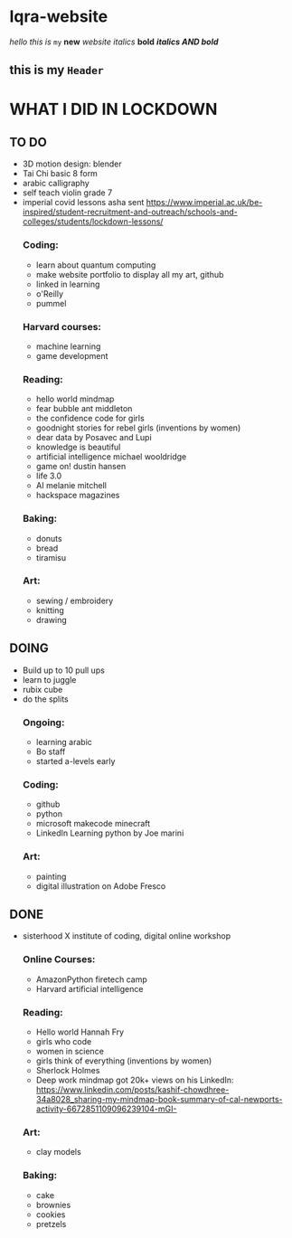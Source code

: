 # Iqra-website
<em>hello this is</em> <code>my</code> **new** <em>website</em>  <em>italics</em> **bold** <strong><em> italics AND bold</em></strong> <h2> this is my <code>Header</code></h2>


# WHAT I DID IN LOCKDOWN
## TO DO 
- 3D motion design: blender
- Tai Chi basic 8 form
- arabic calligraphy
- self teach violin grade 7
- imperial covid lessons asha sent https://www.imperial.ac.uk/be-inspired/student-recruitment-and-outreach/schools-and-colleges/students/lockdown-lessons/
  ### Coding:
  - learn about quantum computing
  - make website portfolio to display all my art, github
  - linked in learning 
  - o'Reilly 
  - pummel 
  ### Harvard courses:
  - machine learning
  - game development
  ### Reading:
  - hello world mindmap
  - fear bubble ant middleton
  - the confidence code for girls 
  - goodnight stories for rebel girls (inventions by women)
  - dear data by Posavec and Lupi
  - knowledge is beautiful
  - artificial intelligence michael wooldridge
  - game on! dustin hansen
  - life 3.0
  - AI melanie mitchell
  - hackspace magazines 
  ### Baking:
  - donuts
  - bread
  - tiramisu
  ### Art:
  - sewing / embroidery 
  - knitting 
  - drawing


## DOING 
- Build up to 10 pull ups
- learn to juggle
- rubix cube 
- do the splits
  ### Ongoing:
  - learning arabic
  - Bo staff
  - started a-levels early
  ### Coding:
  - github
  - python
  - microsoft makecode minecraft
  - LinkedIn Learning python by Joe marini
  ### Art:
  - painting
  - digital illustration on Adobe Fresco


## DONE 
- sisterhood X institute of coding, digital online workshop
  ### Online Courses:
  - AmazonPython firetech camp 
  - Harvard artificial intelligence
  ### Reading: 
  - Hello world Hannah Fry
  - girls who code 
  - women in science 
  - girls think of everything (inventions by women)
  - Sherlock Holmes
  - Deep work mindmap got 20k+ views on his LinkedIn: https://www.linkedin.com/posts/kashif-chowdhree-34a8028_sharing-my-mindmap-book-summary-of-cal-newports-activity-6672851109096239104-mGI-
  ### Art: 
  - clay models 
  ### Baking:
  - cake
  - brownies
  - cookies
  - pretzels 
